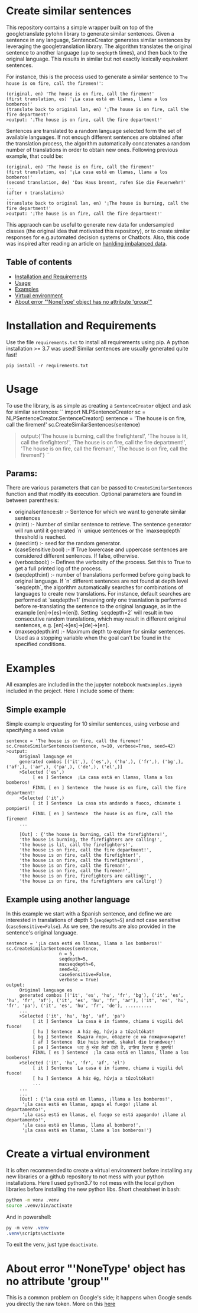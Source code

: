 # Create similar sentences
This repository contains a simple wrapper built on top of the googletranslate pytohn library to generate similar sentences.
Given a sentence in any language, SentenceCreator generates similar sentences by leveraging the googletranslation library.
The algorithm translates the original sentence to another language (up to `seqdepth` times), and then back to the original language. This results in similar but not exactly lexically equivalent sentences.

For instance, this is the process used to generate a similar sentence to `The house is on fire, call the firemen!'`:
```
(original, en) 'The house is on fire, call the firemen!'
(first translation, es) '¡La casa está en llamas, llama a los bomberos!'
(translate back to original lan, en) '¡The house is on fire, call the fire department!' 
>output: '¡The house is on fire, call the fire department!' 
```
Sentences are translated to a random language selected form the set of available languages. If not enough different sentences are obtained after the translation process, the algorithm automatically concatenates a random number of translations in order to obtain new ones. Following previous example, that could be:
```
(original, en) 'The house is on fire, call the firemen!'
(first translation, es) '¡La casa está en llamas, llama a los bomberos!'
(second translation, de) 'Das Haus brennt, rufen Sie die Feuerwehr!'
...
(after n translations)
...
(translate back to original lan, en) '¡The house is burning, call the fire department!'
>output: '¡The house is on fire, call the fire department!' 
```

This appraoch can be useful to generate new data for undersampled classes (the original idea that motivated this repository), or to create similar responses for e.g.automated decision systems or Chatbots. Also, this code was inspired after reading an article on [hanlding imbalanced data](https://www.analyticsvidhya.com/blog/2020/11/handling-imbalanced-data-machine-learning-computer-vision-and-nlp/).


## Table of contents
* [Installation and Requirements](#Installation-and-Requirements)
* [Usage](#Usage)
* [Examples](#Examples)
* [Virtual environment](#Create-a-virtual-environment)
* [About error "'NoneType' object has no attribute 'group'"](#About-error-NoneType-object-has-no-attribute-group)

# Installation and Requirements
Use the file `requirements.txt` to install all requirements using pip. A python installation >= 3.7 was used! Similar sentences are usually generated quite fast!
```
pip install -r requirements.txt
```

# Usage
To use the library, is as simple as creating a `SentenceCreator` object and ask for similar sentences:
``
import NLPSentenceCreator
sc = NLPSentenceCreator.SentenceCreator()
sentence = 'The house is on fire, call the firemen!'
sc.CreateSimilarSentences(sentence)
>output:{'The house is burning, call the firefighters!',
     'The house is lit, call the firefighters!',
     'The house is on fire, call the fire department!',
     'The house is on fire, call the fireman!',
     'The house is on fire, call the firemen!'}
``
## Params:
There are various parameters that can be passed to `CreateSimilarSentences` function and that modify its execution. Optional parameters are found in between parenthesis:
<ul>
     <li>originalsentence:str :- Sentence for which we want to generate similar sentences</li>
     <li>(n:int) :- Number of similar sentence to retrieve. The sentence generator will run until it generated `n` unique sentences or the `maxseqdepth` threshold is reached.</li>
     <li>(seed:int) :- seed for the random generator.</li>
     <li>(caseSensitive:bool) :- If True lowercase and uppercase sentences are considered different sentences. If false, otherwise.</li>
     <li>(verbos:bool:) :- Defines the verbosity of the process. Set this to True to get a full printed log of the process.</li>
     <li>(seqdepth:int) :- number of translations performed before going back to original language. If `n` different sentences are not found at depth level `seqdepth`, the algorithm automatically searches for combinations of languages to create new translations. For instance, default searches are performed at `seqdepth=1` (meaning only one trasnlation is performed before re-translating the sentence to the original language, as in the example [en]->[es]->[en]). Setting `seqdepth=2` will result in two consecutive random translations, which may result in different original sentences, e.g. [en]->[es]->[de]->[en]. </li>
     <li>(maxseqdepth:int) :- Maximum depth to explore for similar sentences. Used as a stopping variable when the goal can't be found in the specified conditions.</li>
</ul>
       

# Examples
All examples are included in the the jupyter notebook `RunExamples.ipynb` included in the project. Here I include some of them:
## Simple example
Simple example erquesting for 10 similar sentences, using verbose and specifying a seed value 
```
sentence = 'The house is on fire, call the firemen!'
sc.CreateSimilarSentences(sentence, n=10, verbose=True, seed=42)
>output:
     Original language en
     generated combos [('it',), ('es',), ('hu',), ('fr',), ('bg',), ('af',), ('ar',), ('pa',), ('de',), ('el',)]
     >Selected ('es',)
          [ es ] Sentence  ¡La casa está en llamas, llama a los bomberos!
          FINAL [ en ] Sentence  the house is on fire, call the fire department!
     >Selected ('it',)
          [ it ] Sentence  La casa sta andando a fuoco, chiamate i pompieri!
          FINAL [ en ] Sentence  the house is on fire, call the firemen!
     ...
     
     [Out] : {'the house is burning, call the firefighters!',
     'the house is burning, the firefighters are calling!',
     'the house is lit, call the firefighters!',
     'the house is on fire, call the fire department!',
     'the house is on fire, call the firefighter!',
     'the house is on fire, call the firefighters!',
     'the house is on fire, call the fireman!',
     'the house is on fire, call the firemen!',
     'the house is on fire, firefighters are calling!',
     'the house is on fire, the firefighters are calling!'}
```
## Example using another language
In this example we start with a Spanish sentence, and define we are interested in translations of depth 5 (`seqdepth=5`) and not case sensitive (`caseSensitive=False`). As we see, the results are also provided in the sentence's original language.
```
sentence = '¡La casa está en llamas, llama a los bomberos!'
sc.CreateSimilarSentences(sentence,
                    n = 5, 
                    seqdepth=5,
                    maxseqdepth=6,
                    seed=42,
                    caseSensitive=False,
                    verbose = True)
output: 
     Original language es
     generated combos [('it', 'es', 'hu', 'fr', 'bg'), ('it', 'es', 'hu', 'fr', 'af'), ('it', 'es', 'hu', 'fr', 'ar'), ('it', 'es', 'hu', 'fr', 'pa'), ('it', 'es', 'hu', 'fr', 'de'), .......... 
     ...
     >Selected ('it', 'hu', 'bg', 'af', 'pa')
          [ it ] Sentence  La casa è in fiamme, chiama i vigili del fuoco!
          [ hu ] Sentence  A ház ég, hívja a tűzoltókat!
          [ bg ] Sentence  Къщата гори, обадете се на пожарникарите!
          [ af ] Sentence  Die huis brand, skakel die brandweer!
          [ pa ] Sentence  ਘਰ ਨੂੰ ਅੱਗ ਲੱਗੀ ਹੋਈ ਹੈ, ਫਾਇਰ ਵਿਭਾਗ ਨੂੰ ਬੁਲਾਓ!
          FINAL [ es ] Sentence  ¡la casa está en llamas, llame a los bomberos!
     >Selected ('it', 'hu', 'fr', 'af', 'el')
          [ it ] Sentence  La casa è in fiamme, chiama i vigili del fuoco!
          [ hu ] Sentence  A ház ég, hívja a tűzoltókat!
          ...
     ...
     ...
     [Out] : {'la casa está en llamas, ¡llama a los bomberos!',
      '¡la casa está en llamas, apaga el fuego! ¡llame al departamento!',
      '¡la casa está en llamas, el fuego se está apagando! ¡llame al departamento!',
      '¡la casa está en llamas, llama al bombero!',
      '¡la casa está en llamas, llame a los bomberos!'}

```

# Create a virtual environment
It is often recommended to create a virtual environment before installing any new libraries or a github repository to not mess with your python installations. Here I used python3.7 to not mess with the local python libraries before installing the new python libs. Short cheatsheet in bash:
```bash
python -m venv .venv
source .venv/bin/activate
```
And in powershell:
```powershell
py -m venv .venv
.venv\scripts\activate
```
To exit the venv, just type `deactivate`.

# About error "'NoneType' object has no attribute 'group'"
This is a common problem on Google's side; it happens when Google sends you directly the raw token. More on this [here](https://stackoverflow.com/questions/52455774/googletrans-stopped-working-with-error-nonetype-object-has-no-attribute-group)
